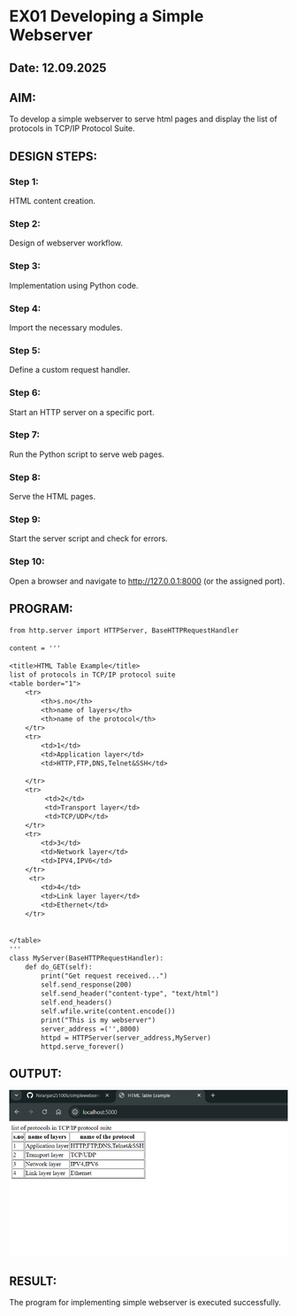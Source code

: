 # EX01 Developing a Simple Webserver
## Date: 12.09.2025

## AIM:
To develop a simple webserver to serve html pages and display the list of protocols in TCP/IP Protocol Suite.

## DESIGN STEPS:
### Step 1: 
HTML content creation.

### Step 2:
Design of webserver workflow.

### Step 3:
Implementation using Python code.

### Step 4:
Import the necessary modules.

### Step 5:
Define a custom request handler.

### Step 6:
Start an HTTP server on a specific port.

### Step 7:
Run the Python script to serve web pages.

### Step 8:
Serve the HTML pages.

### Step 9:
Start the server script and check for errors.

### Step 10:
Open a browser and navigate to http://127.0.0.1:8000 (or the assigned port).

## PROGRAM:
```
from http.server import HTTPServer, BaseHTTPRequestHandler

content = '''

<title>HTML Table Example</title>
list of protocols in TCP/IP protocol suite
<table border="1">
    <tr>
        <th>s.no</th>
        <th>name of layers</th>
        <th>name of the protocol</th>
    </tr>
    <tr>
        <td>1</td>
        <td>Application layer</td>
        <td>HTTP,FTP,DNS,Telnet&SSH</td>
    
    </tr>
    <tr>
         <td>2</td>
         <td>Transport layer</td>
         <td>TCP/UDP</td>
    </tr>
    <tr>
        <td>3</td>
        <td>Network layer</td>
        <td>IPV4,IPV6</td>
    </tr>
     <tr>
        <td>4</td>
        <td>Link layer layer</td>
        <td>Ethernet</td>
    </tr>

       
</table>
'''
class MyServer(BaseHTTPRequestHandler): 
    def do_GET(self): 
        print("Get request received...") 
        self.send_response(200) 
        self.send_header("content-type", "text/html")
        self.end_headers() 
        self.wfile.write(content.encode())
        print("This is my webserver") 
        server_address =('',8000)
        httpd = HTTPServer(server_address,MyServer)
        httpd.serve_forever()

```
       
## OUTPUT:
![alt text](image.png)



## RESULT:
The program for implementing simple webserver is executed successfully.
